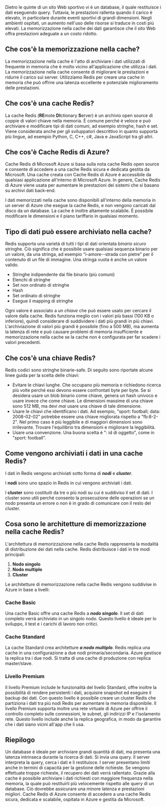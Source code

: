 Dietro le quinte di un sito Web sportivo vi è un database, il quale restituisce i dati eseguendo query. Tuttavia, le prestazioni rallenta quando il carico è elevato, in particolare durante eventi sportivi di grandi dimensioni. Negli ambienti ospitati, un aumento nell'uso delle risorse si traduce in costi più elevati. La memorizzazione nella cache dei dati garantisce che il sito Web offra prestazioni adeguate a un costo ridotto.

## <a name="what-is-caching"></a>Che cos'è la memorizzazione nella cache?

La memorizzazione nella cache è l'atto di archiviare i dati utilizzati di frequente in memoria che è molto vicino all'applicazione che utilizza i dati. La memorizzazione nella cache consente di migliorare le prestazioni e ridurre il carico sui server. Utilizziamo Redis per creare una cache in memoria che può offrire una latenza eccellente e potenziale miglioramento delle prestazioni.

## <a name="what-is-a-redis-cache"></a>Che cos'è una cache Redis?

La cache Redis (**RE**mote **DI**ctionary **S**erver) è un archivio open source di coppie di valori chiave nella memoria. È comune perché è veloce e può archiviare e modificare tipi di dati comuni, ad esempio stringhe, hash e set. Viene considerata anche per gli sviluppatori descrittivo in quanto supporta più lingue, ad esempio Python, C, C++, c#, Java e JavaScript tra gli altri.

## <a name="what-is-azure-redis-cache"></a>Che cos'è Cache Redis di Azure?

Cache Redis di Microsoft Azure si basa sulla nota cache Redis open source e consente di accedere a una cache Redis sicura e dedicata gestita da Microsoft. Una cache creata con Cache Redis di Azure è accessibile da qualsiasi applicazione all'interno di Microsoft Azure. In genere, Cache Redis di Azure viene usata per aumentare le prestazioni dei sistemi che si basano su archivi dati back-end.

I dati memorizzati nella cache sono disponibili all'interno della memoria in un server di Azure che esegue la cache Redis, e non vengono caricati dal disco da un database. La cache è inoltre altamente scalabile. È possibile modificare le dimensioni e il piano tariffario in qualsiasi momento.

## <a name="what-type-of-data-can-be-stored-in-the-cache"></a>Tipo di dati può essere archiviato nella cache?

Redis supporta una varietà di tutti i tipi di dati orientata _binario sicuro_ stringhe. Ciò significa che è possibile usare qualsiasi sequenza binario per un valore, da una stringa, ad esempio "i-amore--strada con pietre" per il contenuto di un file di immagine. Una stringa vuota è anche un valore valido.

- Stringhe indipendente dai file binario (più comuni)
- Elenchi di stringhe
- Set non ordinato di stringhe
- Hash
- Set ordinato di stringhe
- Esegue il mapping di stringhe

Ogni valore è associato a un _chiave_ che può essere usato per cercare il valore dalla cache. Redis funziona meglio con i valori più bassi (100 KB o inferiore), quindi considerare di suddividere i dati più grandi in più chiavi. L'archiviazione di valori più grandi è possibile (fino a 500 MB), ma aumenta la latenza di rete e può causare problemi di memoria insufficiente e memorizzazione nella cache se la cache non è configurata per far scadere i valori precedenti.

## <a name="what-is-a-redis-key"></a>Che cos'è una chiave Redis?
Redis codici sono stringhe binarie-safe. Di seguito sono riportate alcune linee guida per la scelta delle chiavi:

- Evitare le chiavi lunghe. Che occupano più memoria e richiedono ricerca più volte perché essi devono essere confrontati byte per byte. Se si desidera usare un blob binario come chiave, genera un hash univoco e usare invece che come chiave. Le dimensioni massime di una chiave sono 512 MB, ma devi _mai_ usare una chiave di tale dimensione.
- Usare le chiavi che identificano i dati. Ad esempio, "sport: football; data: 2008-02-02" potrebbe essere una chiave migliorata rispetto a "fb:8-2-2". Nel primo caso è più leggibile e di maggiori dimensioni sono irrilevante. Trovare l'equilibrio tra dimensioni e migliorare la leggibilità.
- Usare una convenzione. Una buona scelta è ": id di oggetto", come in "sport: football". 

## <a name="how-is-data-stored-in-a-redis-cache"></a>Come vengono archiviati i dati in una cache Redis?

I dati in Redis vengono archiviati sotto forma di _**nodi**_ e _**cluster**_.

I **nodi** sono uno spazio in Redis in cui vengono archiviati i dati.

I **cluster** sono costituiti da tre o più nodi su cui è suddiviso il set di dati. I cluster sono utili perché consento la prosecuzione delle operazioni se un nodo presenta un errore o non è in grado di comunicare con il resto del cluster.

## <a name="what-are-redis-caching-architectures"></a>Cosa sono le architetture di memorizzazione nella cache Redis?

L'architettura di memorizzazione nella cache Redis rappresenta la modalità di distribuzione dei dati nella cache. Redis distribuisce i dati in tre modi principali:

1. **Nodo singolo**
1. **Nodo multiplo**
1. **Cluster**

Le architetture di memorizzazione nella cache Redis vengono suddivise in Azure in base a livelli:

### <a name="basic-cache"></a>Cache Basic

Una cache Basic offre una cache Redis a _**nodo singolo**_. Il set di dati completo verrà archiviato in un singolo nodo. Questo livello è ideale per lo sviluppo, il test e i carichi di lavoro non critici.

### <a name="standard-cache"></a>Cache Standard

La cache Standard crea architetture _**a nodo multiplo**_. Redis replica una cache in una configurazione a due nodi primaria/secondaria. Azure gestisce la replica tra i due nodi. Si tratta di una cache di produzione con replica master/slave.

### <a name="premium-tier"></a>Livello Premium

Il livello Premium include le funzionalità del livello Standard, offre inoltre la possibilità di rendere persistenti i dati, acquisire snapshot ed eseguire il backup dei dati. Con questo livello è possibile creare un cluster Redis che partiziona i dati tra più nodi Redis per aumentare la memoria disponibile. Il livello Premium supporta inoltre una rete virtuale di Azure per offrire il controllo completo sulle connessioni, le subnet, gli indirizzi IP e l'isolamento rete. Questo livello include anche la replica geografica, in modo da garantire che i dati siano vicini all'app che li usa.

## <a name="summary"></a>Riepilogo

Un database è ideale per archiviare grandi quantità di dati, ma presenta una latenza intrinseca durante la ricerca di dati. Si invia una query. Il server interpreta la query, cerca i dati e li restituisce. I server presentano limiti anche in termini di capacità per la gestione delle richieste. Se vengono effettuate troppe richieste, il recupero dei dati verrà rallentato. Grazie alla cache è possibile archiviare i dati richiesti con maggiore frequenza nella memoria, la quale può restituirli più velocemente rispetto alle query di un database. Ciò dovrebbe assicurare una minore latenza e prestazioni migliori. Cache Redis di Azure consente di accedere a una cache Redis sicura, dedicata e scalabile, ospitata in Azure e gestita da Microsoft.
